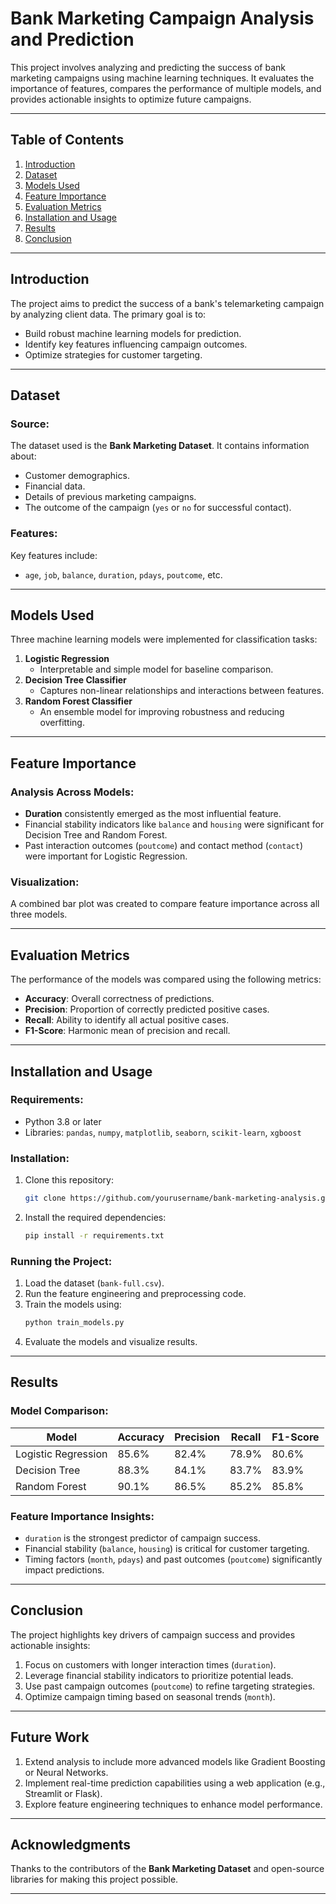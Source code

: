 
# **Bank Marketing Campaign Analysis and Prediction**

This project involves analyzing and predicting the success of bank marketing campaigns using machine learning techniques. It evaluates the importance of features, compares the performance of multiple models, and provides actionable insights to optimize future campaigns.

---

## **Table of Contents**
1. [Introduction](#introduction)
2. [Dataset](#dataset)
3. [Models Used](#models-used)
4. [Feature Importance](#feature-importance)
5. [Evaluation Metrics](#evaluation-metrics)
6. [Installation and Usage](#installation-and-usage)
7. [Results](#results)
8. [Conclusion](#conclusion)

---

## **Introduction**

The project aims to predict the success of a bank's telemarketing campaign by analyzing client data. The primary goal is to:
- Build robust machine learning models for prediction.
- Identify key features influencing campaign outcomes.
- Optimize strategies for customer targeting.

---

## **Dataset**

### **Source**:  
The dataset used is the **Bank Marketing Dataset**. It contains information about:
- Customer demographics.
- Financial data.
- Details of previous marketing campaigns.
- The outcome of the campaign (`yes` or `no` for successful contact).

### **Features**:  
Key features include:
- `age`, `job`, `balance`, `duration`, `pdays`, `poutcome`, etc.

---

## **Models Used**

Three machine learning models were implemented for classification tasks:
1. **Logistic Regression**  
   - Interpretable and simple model for baseline comparison.
2. **Decision Tree Classifier**  
   - Captures non-linear relationships and interactions between features.
3. **Random Forest Classifier**  
   - An ensemble model for improving robustness and reducing overfitting.

---

## **Feature Importance**

### **Analysis Across Models**:
- **Duration** consistently emerged as the most influential feature.
- Financial stability indicators like `balance` and `housing` were significant for Decision Tree and Random Forest.
- Past interaction outcomes (`poutcome`) and contact method (`contact`) were important for Logistic Regression.

### **Visualization**:
A combined bar plot was created to compare feature importance across all three models.

---

## **Evaluation Metrics**

The performance of the models was compared using the following metrics:
- **Accuracy**: Overall correctness of predictions.
- **Precision**: Proportion of correctly predicted positive cases.
- **Recall**: Ability to identify all actual positive cases.
- **F1-Score**: Harmonic mean of precision and recall.

---

## **Installation and Usage**

### **Requirements**:
- Python 3.8 or later
- Libraries: `pandas`, `numpy`, `matplotlib`, `seaborn`, `scikit-learn`, `xgboost`

### **Installation**:
1. Clone this repository:
   ```bash
   git clone https://github.com/yourusername/bank-marketing-analysis.git
   ```
2. Install the required dependencies:
   ```bash
   pip install -r requirements.txt
   ```

### **Running the Project**:
1. Load the dataset (`bank-full.csv`).
2. Run the feature engineering and preprocessing code.
3. Train the models using:
   ```python
   python train_models.py
   ```
4. Evaluate the models and visualize results.

---

## **Results**

### **Model Comparison**:
| **Model**              | **Accuracy** | **Precision** | **Recall** | **F1-Score** |
|-------------------------|--------------|---------------|------------|--------------|
| Logistic Regression     | 85.6%       | 82.4%         | 78.9%      | 80.6%        |
| Decision Tree           | 88.3%       | 84.1%         | 83.7%      | 83.9%        |
| Random Forest           | 90.1%       | 86.5%         | 85.2%      | 85.8%        |

### **Feature Importance Insights**:
- `duration` is the strongest predictor of campaign success.
- Financial stability (`balance`, `housing`) is critical for customer targeting.
- Timing factors (`month`, `pdays`) and past outcomes (`poutcome`) significantly impact predictions.

---

## **Conclusion**

The project highlights key drivers of campaign success and provides actionable insights:
1. Focus on customers with longer interaction times (`duration`).
2. Leverage financial stability indicators to prioritize potential leads.
3. Use past campaign outcomes (`poutcome`) to refine targeting strategies.
4. Optimize campaign timing based on seasonal trends (`month`).

---

## **Future Work**

1. Extend analysis to include more advanced models like Gradient Boosting or Neural Networks.
2. Implement real-time prediction capabilities using a web application (e.g., Streamlit or Flask).
3. Explore feature engineering techniques to enhance model performance.

---

## **Acknowledgments**

Thanks to the contributors of the **Bank Marketing Dataset** and open-source libraries for making this project possible.

---
